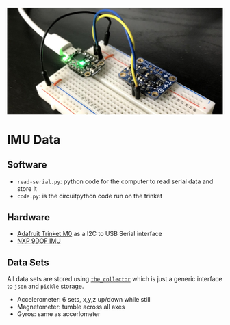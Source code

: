 ![](imu.jpg)

# IMU Data

## Software

- `read-serial.py`: python code for the computer to read serial data and store it
- `code.py`: is the circuitpython code run on the trinket

## Hardware

- [Adafruit Trinket M0](https://www.adafruit.com/product/3500) as a I2C to USB Serial interface
- [NXP 9DOF IMU](https://www.adafruit.com/product/3463)

## Data Sets

All data sets are stored using [`the_collector`](https://pypi.org/project/the-collector/) which 
is just a generic interface to `json` and `pickle` storage.

- Accelerometer: 6 sets, x,y,z up/down while still
- Magnetometer: tumble across all axes
- Gyros: same as accerlometer
